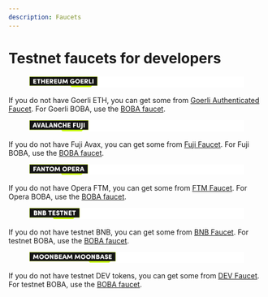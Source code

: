 ```yaml
---
description: Faucets
---
```


# Testnet faucets for developers

<figure><img src="../../.gitbook/assets/Artboard 1 (15).png" alt=""><figcaption></figcaption></figure>

If you do not have Goerli ETH, you can get some from [Goerli Authenticated Faucet](https://faucetlink.to/goerli). For Goerli BOBA, use the [BOBA faucet](https://gateway.goerli.boba.network/wallet).



<figure><img src="../../.gitbook/assets/Artboard 2 (9).png" alt=""><figcaption></figcaption></figure>

If you do not have Fuji Avax, you can get some from [Fuji Faucet](https://faucet.avax.network). For Fuji BOBA, use the [BOBA faucet](https://gateway.testnet.avax.boba.network/wallet).



<figure><img src="../../.gitbook/assets/Artboard 3 (7).png" alt=""><figcaption></figcaption></figure>

If you do not have Opera FTM, you can get some from [FTM Faucet](https://faucet.fantom.network/). For Opera BOBA, use the [BOBA faucet](https://gateway.testnet.bobaopera.boba.network/wallet).



<figure><img src="../../.gitbook/assets/Artboard 4 (1).png" alt=""><figcaption></figcaption></figure>

If you do not have testnet BNB, you can get some from [BNB Faucet](https://testnet.binance.org/faucet-smart). For testnet BOBA, use the [BOBA faucet](https://gateway.testnet.bnb.boba.network/wallet).



<figure><img src="../../.gitbook/assets/Artboard 5 (7).png" alt=""><figcaption></figcaption></figure>

If you do not have testnet DEV tokens, you can get some from [DEV Faucet](https://apps.moonbeam.network/moonbase-alpha/faucet/). For testnet BOBA, use the [BOBA faucet](https://gateway.bobabase.boba.network/wallet).
